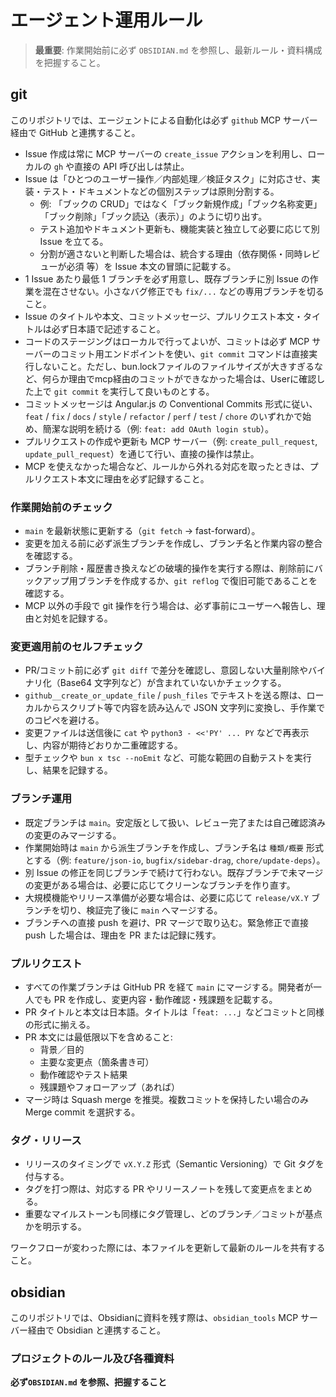 # エージェント運用ルール

> **最重要**: 作業開始前に必ず `OBSIDIAN.md` を参照し、最新ルール・資料構成を把握すること。

## git
このリポジトリでは、エージェントによる自動化は必ず `github` MCP サーバー経由で GitHub と連携すること。

- Issue 作成は常に MCP サーバーの `create_issue` アクションを利用し、ローカルの `gh` や直接の API 呼び出しは禁止。
- Issue は「ひとつのユーザー操作／内部処理／検証タスク」に対応させ、実装・テスト・ドキュメントなどの個別ステップは原則分割する。
  - 例: 「ブックの CRUD」ではなく「ブック新規作成」「ブック名称変更」「ブック削除」「ブック読込（表示）」のように切り出す。
  - テスト追加やドキュメント更新も、機能実装と独立して必要に応じて別 Issue を立てる。
  - 分割が適さないと判断した場合は、統合する理由（依存関係・同時レビューが必須 等）を Issue 本文の冒頭に記載する。
- 1 Issue あたり最低 1 ブランチを必ず用意し、既存ブランチに別 Issue の作業を混在させない。小さなバグ修正でも `fix/...` などの専用ブランチを切ること。
- Issue のタイトルや本文、コミットメッセージ、プルリクエスト本文・タイトルは必ず日本語で記述すること。
- コードのステージングはローカルで行ってよいが、コミットは必ず MCP サーバーのコミット用エンドポイントを使い、`git commit` コマンドは直接実行しないこと。ただし、bun.lockファイルのファイルサイズが大きすぎるなど、何らか理由でmcp経由のコミットができなかった場合は、Userに確認した上で `git commit` を実行して良いものとする。
- コミットメッセージは Angular.js の Conventional Commits 形式に従い、`feat` / `fix` / `docs` / `style` / `refactor` / `perf` / `test` / `chore` のいずれかで始め、簡潔な説明を続ける（例: `feat: add OAuth login stub`）。
- プルリクエストの作成や更新も MCP サーバー（例: `create_pull_request`, `update_pull_request`）を通じて行い、直接の操作は禁止。
- MCP を使えなかった場合など、ルールから外れる対応を取ったときは、プルリクエスト本文に理由を必ず記録すること。

### 作業開始前のチェック
- `main` を最新状態に更新する（`git fetch` → fast-forward）。
- 変更を加える前に必ず派生ブランチを作成し、ブランチ名と作業内容の整合を確認する。
- ブランチ削除・履歴書き換えなどの破壊的操作を実行する際は、削除前にバックアップ用ブランチを作成するか、`git reflog` で復旧可能であることを確認する。
- MCP 以外の手段で git 操作を行う場合は、必ず事前にユーザーへ報告し、理由と対処を記録する。

### 変更適用前のセルフチェック
- PR/コミット前に必ず `git diff` で差分を確認し、意図しない大量削除やバイナリ化（Base64 文字列など）が含まれていないかチェックする。
- `github__create_or_update_file` / `push_files` でテキストを送る際は、ローカルからスクリプト等で内容を読み込んで JSON 文字列に変換し、手作業でのコピペを避ける。
- 変更ファイルは送信後に `cat` や `python3 - <<'PY' ... PY` などで再表示し、内容が期待どおりか二重確認する。
- 型チェックや `bun x tsc --noEmit` など、可能な範囲の自動テストを実行し、結果を記録する。

### ブランチ運用
- 既定ブランチは `main`。安定版として扱い、レビュー完了または自己確認済みの変更のみマージする。
- 作業開始時は `main` から派生ブランチを作成し、ブランチ名は `種類/概要` 形式とする（例: `feature/json-io`, `bugfix/sidebar-drag`, `chore/update-deps`）。
- 別 Issue の修正を同じブランチで続けて行わない。既存ブランチで未マージの変更がある場合は、必要に応じてクリーンなブランチを作り直す。
- 大規模機能やリリース準備が必要な場合は、必要に応じて `release/vX.Y` ブランチを切り、検証完了後に `main` へマージする。
- ブランチへの直接 push を避け、PR マージで取り込む。緊急修正で直接 push した場合は、理由を PR または記録に残す。

### プルリクエスト
- すべての作業ブランチは GitHub PR を経て `main` にマージする。開発者が一人でも PR を作成し、変更内容・動作確認・残課題を記載する。
- PR タイトルと本文は日本語。タイトルは「`feat: ...`」などコミットと同様の形式に揃える。
- PR 本文には最低限以下を含めること:
  - 背景／目的
  - 主要な変更点（箇条書き可）
  - 動作確認やテスト結果
  - 残課題やフォローアップ（あれば）
- マージ時は Squash merge を推奨。複数コミットを保持したい場合のみ Merge commit を選択する。

### タグ・リリース
- リリースのタイミングで `vX.Y.Z` 形式（Semantic Versioning）で Git タグを付与する。
- タグを打つ際は、対応する PR やリリースノートを残して変更点をまとめる。
- 重要なマイルストーンも同様にタグ管理し、どのブランチ／コミットが基点かを明示する。

ワークフローが変わった際には、本ファイルを更新して最新のルールを共有すること。

## obsidian
このリポジトリでは、Obsidianに資料を残す際は、`obsidian_tools` MCP サーバー経由で Obsidian と連携すること。

### プロジェクトのルール及び各種資料
**必ず`OBSIDIAN.md` を参照、把握すること**
